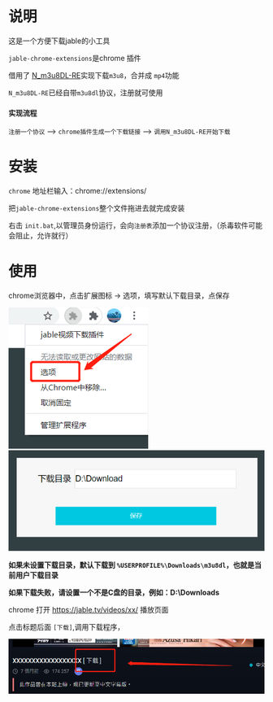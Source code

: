 # 说明
这是一个方便下载jable的小工具

`jable-chrome-extensions`是chrome 插件

借用了 [N_m3u8DL-RE](https://github.com/nilaoda/N_m3u8DL-RE)实现下载`m3u8`，合并成 `mp4`功能

`N_m3u8DL-RE`已经自带`m3u8dl`协议，注册就可使用

#### 实现流程
`注册一个协议` --> `chrome插件生成一个下载链接` --> `调用N_m3u8DL-RE开始下载`


# 安装 

`chrome` 地址栏输入：chrome://extensions/

把`jable-chrome-extensions`整个文件拖进去就完成安装

右击 `init.bat`,以管理员身份运行，会向`注册表`添加一个协议注册，（杀毒软件可能会阻止，允许就行）

# 使用

chrome浏览器中，点击扩展图标 -> 选项，填写默认下载目录，点保存

![setting1](img/setting_1.png)
![setting2](img/setting_2.png)

**如果未设置下载目录，默认下载到 `%USERPROFILE%\Downloads\m3u8dl`，也就是当前用户下载目录** 

**如果下载失败，请设置一个不是C盘的目录，例如：D:\Downloads**

chrome 打开 https://jable.tv/videos/xx/ 播放页面

点击标题后面 `[下载]`,调用下载程序，

![setting3](img/setting_3.png)


